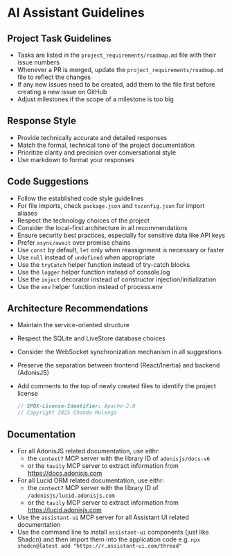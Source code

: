 # AI Assistant Guidelines

## Project Task Guidelines

- Tasks are listed in the `project_requirements/roadmap.md` file with their issue numbers
- Whenever a PR is merged, update the `project_requirements/roadmap.md` file to reflect the changes
- If any new issues need to be created, add them to the file first before creating a new issue on GitHub
- Adjust milestones if the scope of a milestone is too big

## Response Style

- Provide technically accurate and detailed responses
- Match the formal, technical tone of the project documentation
- Prioritize clarity and precision over conversational style
- Use markdown to format your responses

## Code Suggestions

- Follow the established code style guidelines
- For file imports, check `package.json` and `tsconfig.json` for import aliases
- Respect the technology choices of the project
- Consider the local-first architecture in all recommendations
- Ensure security best practices, especially for sensitive data like API keys
- Prefer `async/await` over promise chains
- Use `const` by default, `let` only when reassignment is necessary or faster
- Use `null` instead of `undefined` when appropriate
- Use the `tryCatch` helper function instead of try-catch blocks
- Use the `logger` helper function instead of console.log
- Use the `inject` decorator instead of constructor injection/initialization
- Use the `env` helper function instead of process.env

## Architecture Recommendations

- Maintain the service-oriented structure
- Respect the SQLite and LiveStore database choices
- Consider the WebSocket synchronization mechanism in all suggestions
- Preserve the separation between frontend (React/Inertia) and backend (AdonisJS)
- Add comments to the top of newly created files to identify the project license

  ```ts
  // SPDX-License-Identifier: Apache-2.0
  // Copyright 2025 Chanda Mulenga
  ```

## Documentation

- For all AdonisJS related documentation, use eithr:
  - the `context7` MCP server with the library ID of `adonisjs/docs-v6`
  - or the `tavily` MCP server to extract information from <https://docs.adonisjs.com>
- For all Lucid ORM related documentation, use eithr:
  - the `context7` MCP server with the library ID of `/adonisjs/lucid.adonisjs.com`
  - or the `tavily` MCP server to extract information from <https://lucid.adonisjs.com>
- Use the `assistant-ui` MCP server for all Assistant UI related documentation
- Use the command line to install `assistant-ui` components (just like Shadcn) and then import them into the application code e.g. `npx shadcn@latest add "https://r.assistant-ui.com/thread"`
